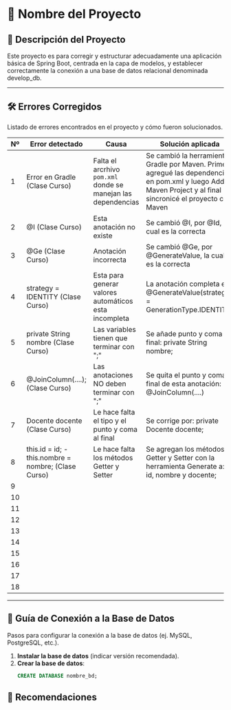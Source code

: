# 📌 Nombre del Proyecto

## 📝 Descripción del Proyecto
Este proyecto es para corregir y estructurar adecuadamente
una aplicación básica de Spring Boot, centrada en la capa de modelos, y establecer
correctamente la conexión a una base de datos relacional denominada develop_db.

---

## 🛠️ Errores Corregidos
Listado de errores encontrados en el proyecto y cómo fueron solucionados.

| Nº | Error detectado                                     | Causa                                                         | Solución aplicada                                                                                                                                               |
|----|-----------------------------------------------------|---------------------------------------------------------------|-----------------------------------------------------------------------------------------------------------------------------------------------------------------|
| 1  | Error en Gradle (Clase Curso)                       | Falta el arcrhivo `pom.xml` donde se manejan las dependencias | Se cambió la herramienta Gradle por Maven. Primero agregué las dependencias en pom.xml y luego Add as Maven Project y al final sincronicé el proyecto con Maven |
| 2  | @I (Clase Curso)                                    | Esta anotación no existe                                      | Se cambió @I, por @Id, la cual es la correcta                                                                                                                   |
| 3  | @Ge (Clase Curso)                                   | Anotación incorrecta                                          | Se cambió @Ge, por @GenerateValue, la cual es la correcta                                                                                                       |
| 4  | strategy = IDENTITY (Clase Curso)                   | Esta para generar valores automáticos esta incompleta         | La anotación completa es @GenerateValue(strategy = GenerationType.IDENTITY)                                                                                     |
| 5  | private String nombre (Clase Curso)                 | Las variables tienen que terminar con ";"                     | Se añade punto y coma al final: private String nombre;                                                                                                          |
| 6  | @JoinColumn(....); (Clase Curso)                    | Las anotaciones NO deben terminar con ";"                     | Se quita el punto y coma al final de esta anotación: @JoinColumn(....)                                                                                          |
| 7  | Docente docente (Clase Curso)                       | Le hace falta el tipo y el punto y coma al final              | Se corrige por: private Docente docente;                                                                                                                        |
| 8  | this.id = id; - this.nombre = nombre; (Clase Curso) | Le hace falta los métodos Getter y Setter                     | Se agregan los métodos Getter y Setter con la herramienta Generate a: id, nombre y docente;                                                                     |
| 9  |                                                     |                                                               |                                                                                                                         |
| 10 |                                                     |                                                               |                                                                                                                        |
| 11 |                                                     |                                                               |                                                                                                                         |
| 12 |                                                     |                                                               |                                                                                                                        |
| 13 |                                                     |                                                               |                                                                                                                        |
| 14 |                                                     |                                                               |                                                                                                                        |
| 15 |                                                     |                                                               |                                                                                                                         |
| 16 |                                                     |                                                               |                                                                                                                        |
| 17 |                                                     |                                                               |                                                                                                                         |
| 18 |                                                     |                                                               |                                                                                                                         |



---

## 🔌 Guía de Conexión a la Base de Datos
Pasos para configurar la conexión a la base de datos (ej. MySQL, PostgreSQL, etc.).

1. **Instalar la base de datos** (indicar versión recomendada).
2. **Crear la base de datos**:
   ```sql
   CREATE DATABASE nombre_bd;


## 📝 Recomendaciones 